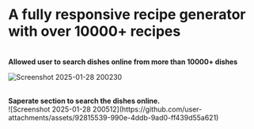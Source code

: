 # A fully responsive recipe generator with over 10000+ recipes 
</br>
<b>
Allowed user to search dishes online from more than 10000+ dishes
</b>
</br>

![Screenshot 2025-01-28 200230](https://github.com/user-attachments/assets/6e05bed7-3510-401c-88c1-a1635831d2f4)

</br>
<b>Saperate section to search the dishes online.</b>
</br>
![Screenshot 2025-01-28 200512](https://github.com/user-attachments/assets/92815539-990e-4ddb-9ad0-ff439d55a621)
